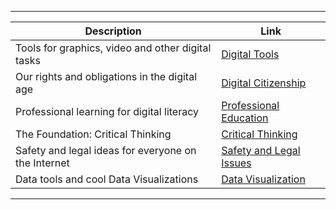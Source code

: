<hr>

| Description | Link |
|-------------|------|
| Tools for graphics, video and other digital tasks | [Digital Tools](./tools.md) |
| Our rights and obligations in the digital age | [Digital Citizenship](./citizenship.md) |
| Professional learning for digital literacy | [Professional Education](./education.md) |
| The Foundation: Critical Thinking | [Critical Thinking](./thinking.md) |
| Safety and legal ideas for everyone on the Internet | [Safety and Legal Issues](./safety.md)|
| Data tools and cool Data Visualizations | [Data Visualization](./data.md) |

<hr>


